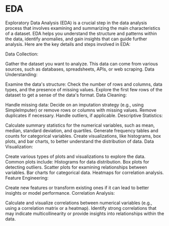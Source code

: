 # EDA
Exploratory Data Analysis (EDA) is a crucial step in the data analysis process that involves examining and summarizing the main characteristics of a dataset. EDA helps you understand the structure and patterns within the data, identify anomalies, and gain insights that can guide further analysis. Here are the key details and steps involved in EDA:

Data Collection:

Gather the dataset you want to analyze. This data can come from various sources, such as databases, spreadsheets, APIs, or web scraping.
Data Understanding:

Examine the data's structure: Check the number of rows and columns, data types, and the presence of missing values.
Explore the first few rows of the dataset to get a sense of the data's format.
Data Cleaning:

Handle missing data: Decide on an imputation strategy (e.g., using SimpleImputer) or remove rows or columns with missing values.
Remove duplicates if necessary.
Handle outliers, if applicable.
Descriptive Statistics:

Calculate summary statistics for the numerical variables, such as mean, median, standard deviation, and quartiles.
Generate frequency tables and counts for categorical variables.
Create visualizations, like histograms, box plots, and bar charts, to better understand the distribution of data.
Data Visualization:

Create various types of plots and visualizations to explore the data. Common plots include:
Histograms for data distribution.
Box plots for detecting outliers.
Scatter plots for examining relationships between variables.
Bar charts for categorical data.
Heatmaps for correlation analysis.
Feature Engineering:

Create new features or transform existing ones if it can lead to better insights or model performance.
Correlation Analysis:

Calculate and visualize correlations between numerical variables (e.g., using a correlation matrix or a heatmap).
Identify strong correlations that may indicate multicollinearity or provide insights into relationships within the data.
